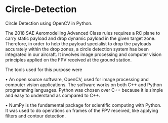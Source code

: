 # Circle-Detection
Circle Detection using OpenCV in Python.

The 2018 SAE Aeromodelling Advanced Class rules requires a RC plane to carry static payload and drop dynamic payload in the given target zone. Therefore, in order to help the payload specialist to drop the payloads accurately within the drop zones, a circle detection system has been integrated in our aircraft. It involves image processing and computer vision principles applied on the FPV received at the ground station. 

The tools used for this purpose were

•	An open source software, OpenCV, used for image processing and computer vision applications. The software works on both C++ and Python programming languages. Python was chosen over C++ because it is simple and easy to understand as compared to C++.

•	NumPy is the fundamental package for scientific computing with Python.
It was used to do operations on frames of the FPV received, like applying filters and contour detection.
